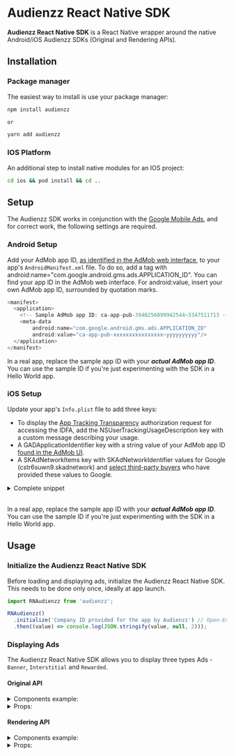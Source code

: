 # Audienzz React Native SDK

**Audienzz React Native SDK** is a React Native wrapper around the native Android/iOS Audienzz SDKs (Original and Rendering APIs).

## Installation

### Package manager

The easiest way to install is use your package manager:

```sh
npm install audienzz

or

yarn add audienzz
```

### IOS Platform

An additional step to install native modules for an IOS project:

```sh
cd ios && pod install && cd ..
```

## Setup

The Audienzz SDK works in conjunction with the [Google Mobile Ads](https://developers.google.com/admob), and for correct work, the following settings are required.

### Android Setup

Add your AdMob app ID, [as identified in the AdMob web interface](https://support.google.com/admob/answer/7356431), to your app's `AndroidManifest.xml` file. To do so, add a <meta-data> tag with android:name="com.google.android.gms.ads.APPLICATION_ID". You can find your app ID in the AdMob web interface. For android:value, insert your own AdMob app ID, surrounded by quotation marks.

```js
<manifest>
  <application>
    <!-- Sample AdMob app ID: ca-app-pub-3940256099942544~3347511713 -->
    <meta-data
        android:name="com.google.android.gms.ads.APPLICATION_ID"
        android:value="ca-app-pub-xxxxxxxxxxxxxxxx~yyyyyyyyyy"/>
  </application>
</manifest>
```

In a real app, replace the sample app ID with your **_*actual AdMob app ID*_**. You can use the sample ID if you're just experimenting with the SDK in a Hello World app.

### iOS Setup

Update your app's `Info.plist` file to add three keys:

- To display the [App Tracking Transparency](https://developers.google.com/admob/ios/privacy/strategies#request) authorization request for accessing the IDFA, add the NSUserTrackingUsageDescription key with a custom message describing your usage.
- A GADApplicationIdentifier key with a string value of your AdMob app ID [found in the AdMob UI](https://support.google.com/admob/answer/7356431).
- A SKAdNetworkItems key with SKAdNetworkIdentifier values for Google (cstr6suwn9.skadnetwork) and [select third-party buyers](https://developers.google.com/admob/ios/3p-skadnetworks) who have provided these values to Google.

<details>
  <summary>Complete snippet</summary>

```js
<key>NSUserTrackingUsageDescription</key>
<string>This identifier will be used to deliver personalized ads to you.</string>
<key>GADApplicationIdentifier</key>
<string>ca-app-pub-3940256099942544~1458002511</string>
<key>SKAdNetworkItems</key>
<array>
  <dict>
    <key>SKAdNetworkIdentifier</key>
    <string>cstr6suwn9.skadnetwork</string>
  </dict>
  <dict>
    <key>SKAdNetworkIdentifier</key>
    <string>4fzdc2evr5.skadnetwork</string>
  </dict>
  <dict>
    <key>SKAdNetworkIdentifier</key>
    <string>4pfyvq9l8r.skadnetwork</string>
  </dict>
  <dict>
    <key>SKAdNetworkIdentifier</key>
    <string>2fnua5tdw4.skadnetwork</string>
  </dict>
  <dict>
    <key>SKAdNetworkIdentifier</key>
    <string>ydx93a7ass.skadnetwork</string>
  </dict>
  <dict>
    <key>SKAdNetworkIdentifier</key>
    <string>5a6flpkh64.skadnetwork</string>
  </dict>
  <dict>
    <key>SKAdNetworkIdentifier</key>
    <string>p78axxw29g.skadnetwork</string>
  </dict>
  <dict>
    <key>SKAdNetworkIdentifier</key>
    <string>v72qych5uu.skadnetwork</string>
  </dict>
  <dict>
    <key>SKAdNetworkIdentifier</key>
    <string>ludvb6z3bs.skadnetwork</string>
  </dict>
  <dict>
    <key>SKAdNetworkIdentifier</key>
    <string>cp8zw746q7.skadnetwork</string>
  </dict>
  <dict>
    <key>SKAdNetworkIdentifier</key>
    <string>3sh42y64q3.skadnetwork</string>
  </dict>
  <dict>
    <key>SKAdNetworkIdentifier</key>
    <string>c6k4g5qg8m.skadnetwork</string>
  </dict>
  <dict>
    <key>SKAdNetworkIdentifier</key>
    <string>s39g8k73mm.skadnetwork</string>
  </dict>
  <dict>
    <key>SKAdNetworkIdentifier</key>
    <string>3qy4746246.skadnetwork</string>
  </dict>
  <dict>
    <key>SKAdNetworkIdentifier</key>
    <string>f38h382jlk.skadnetwork</string>
  </dict>
  <dict>
    <key>SKAdNetworkIdentifier</key>
    <string>hs6bdukanm.skadnetwork</string>
  </dict>
  <dict>
    <key>SKAdNetworkIdentifier</key>
    <string>v4nxqhlyqp.skadnetwork</string>
  </dict>
  <dict>
    <key>SKAdNetworkIdentifier</key>
    <string>wzmmz9fp6w.skadnetwork</string>
  </dict>
  <dict>
    <key>SKAdNetworkIdentifier</key>
    <string>yclnxrl5pm.skadnetwork</string>
  </dict>
  <dict>
    <key>SKAdNetworkIdentifier</key>
    <string>t38b2kh725.skadnetwork</string>
  </dict>
  <dict>
    <key>SKAdNetworkIdentifier</key>
    <string>7ug5zh24hu.skadnetwork</string>
  </dict>
  <dict>
    <key>SKAdNetworkIdentifier</key>
    <string>gta9lk7p23.skadnetwork</string>
  </dict>
  <dict>
    <key>SKAdNetworkIdentifier</key>
    <string>vutu7akeur.skadnetwork</string>
  </dict>
  <dict>
    <key>SKAdNetworkIdentifier</key>
    <string>y5ghdn5j9k.skadnetwork</string>
  </dict>
  <dict>
    <key>SKAdNetworkIdentifier</key>
    <string>n6fk4nfna4.skadnetwork</string>
  </dict>
  <dict>
    <key>SKAdNetworkIdentifier</key>
    <string>v9wttpbfk9.skadnetwork</string>
  </dict>
  <dict>
    <key>SKAdNetworkIdentifier</key>
    <string>n38lu8286q.skadnetwork</string>
  </dict>
  <dict>
    <key>SKAdNetworkIdentifier</key>
    <string>47vhws6wlr.skadnetwork</string>
  </dict>
  <dict>
    <key>SKAdNetworkIdentifier</key>
    <string>kbd757ywx3.skadnetwork</string>
  </dict>
  <dict>
    <key>SKAdNetworkIdentifier</key>
    <string>9t245vhmpl.skadnetwork</string>
  </dict>
  <dict>
    <key>SKAdNetworkIdentifier</key>
    <string>eh6m2bh4zr.skadnetwork</string>
  </dict>
  <dict>
    <key>SKAdNetworkIdentifier</key>
    <string>a2p9lx4jpn.skadnetwork</string>
  </dict>
  <dict>
    <key>SKAdNetworkIdentifier</key>
    <string>22mmun2rn5.skadnetwork</string>
  </dict>
  <dict>
    <key>SKAdNetworkIdentifier</key>
    <string>4468km3ulz.skadnetwork</string>
  </dict>
  <dict>
    <key>SKAdNetworkIdentifier</key>
    <string>2u9pt9hc89.skadnetwork</string>
  </dict>
  <dict>
    <key>SKAdNetworkIdentifier</key>
    <string>8s468mfl3y.skadnetwork</string>
  </dict>
  <dict>
    <key>SKAdNetworkIdentifier</key>
    <string>klf5c3l5u5.skadnetwork</string>
  </dict>
  <dict>
    <key>SKAdNetworkIdentifier</key>
    <string>ppxm28t8ap.skadnetwork</string>
  </dict>
  <dict>
    <key>SKAdNetworkIdentifier</key>
    <string>ecpz2srf59.skadnetwork</string>
  </dict>
  <dict>
    <key>SKAdNetworkIdentifier</key>
    <string>uw77j35x4d.skadnetwork</string>
  </dict>
  <dict>
    <key>SKAdNetworkIdentifier</key>
    <string>pwa73g5rt2.skadnetwork</string>
  </dict>
  <dict>
    <key>SKAdNetworkIdentifier</key>
    <string>mlmmfzh3r3.skadnetwork</string>
  </dict>
  <dict>
    <key>SKAdNetworkIdentifier</key>
    <string>578prtvx9j.skadnetwork</string>
  </dict>
  <dict>
    <key>SKAdNetworkIdentifier</key>
    <string>4dzt52r2t5.skadnetwork</string>
  </dict>
  <dict>
    <key>SKAdNetworkIdentifier</key>
    <string>e5fvkxwrpn.skadnetwork</string>
  </dict>
  <dict>
    <key>SKAdNetworkIdentifier</key>
    <string>8c4e2ghe7u.skadnetwork</string>
  </dict>
  <dict>
    <key>SKAdNetworkIdentifier</key>
    <string>zq492l623r.skadnetwork</string>
  </dict>
  <dict>
    <key>SKAdNetworkIdentifier</key>
    <string>3rd42ekr43.skadnetwork</string>
  </dict>
  <dict>
    <key>SKAdNetworkIdentifier</key>
    <string>3qcr597p9d.skadnetwork</string>
  </dict>
</array>
```

</details>

<br/>

In a real app, replace the sample app ID with your **_actual AdMob app ID_**. You can use the sample ID if you're just experimenting with the SDK in a Hello World app.

<!-- **NOTE**: Learn more about native -> [Android](https://developers.google.com/admob/android/quick-start) / [iOS](https://developers.google.com/admob/ios/quick-start) settings. -->

## Usage

### Initialize the Audienzz React Native SDK

Before loading and displaying ads, initialize the Audienzz React Native SDK. This needs to be done only once, ideally at app launch.

```js
import RNAudienzz from 'audienzz';

RNAudienzz()
  .initialize('Company ID provided for the app by Audienzz') // Open-Ended Question
  .then((value) => console.log(JSON.stringify(value, null, 2)));
```

### Displaying Ads

The Audienzz React Native SDK allows you to display three types Ads - `Banner`, `Interstitial` and `Rewarded`.

#### Original API

<details>
<summary><span>Components example:</span></summary>

```js
import React from 'react';
import {
  OriginalBanner,
  OriginalInterstitial,
  OriginalRewarded,
} from 'audienzz';

    const bannerRef = React.createRef<OriginalBanner>();

    const handleStopAutoRefresh = () => {
      if (bannerRef.current) {
      bannerRef.current.stopAutoRefresh();
      }
    };

    const handleResumeAutoRefresh = () => {
      if (bannerRef.current) {
      bannerRef.current.resumeAutoRefresh();
      }
    };


    <OriginalBanner
      ref={bannerRef}
      adUnitID="adUnitID"
      auConfigID="auConfigID"
      width={300}
      height={250}
      adFormats={['banner']}
      isLazyLoad={false}
      autoRefreshPeriodMillis={30000}
      keywords={['clothing', 'sport']}
      appContent={APP_CONTENT_FOR_BANNER}
      onAdLoaded={() => console.log('success')}
      onAdClicked={() => console.log('clicked')}
      onAdOpened={() => console.log('ad opened')}
      onAdClosed={() => console.log('ad closed')}
      onAdFailedToLoad={(error) =>console.log(`ERROR -> ${JSON.stringify(error, null, 2)}`)}
      isReserved
    />

   ...

    <OriginalInterstitial
      adUnitID="adUnitID"
      auConfigID="auConfigID"
      adFormats={['video']}
      isLazyLoad={false}
      keyword="mainKeyword"
      keywords={['clothing', 'sport']}
      appContent={APP_CONTENT_FOR_INTERSTITIAL}
      onAdLoaded={() => console.log('INTERSTITIAL success')}
      onAdFailedToLoad={(error) =>console.log(`INTERSTITIAL ERROR -> ${JSON.stringify(error, null, 2)}`)}
    />

   ...

    <OriginalRewarded
      adUnitID="adUnitID"
      auConfigID="auConfigID"
      onAdLoaded={() => console.log('REWARDED success')}
      onAdClosed={(event) => {
        console.log('REWARDED ad closed');
        console.log(`The user received -> ${JSON.stringify(event, null, 2)}`);
        }}
      onAdFailedToLoad={(error) => console.log(`REWARDED ERROR -> ${JSON.stringify(error, null, 2)}`)}
    />

```

</details>

<details>
 <summary><span>Props:</span></summary>

| Name                      | Description                                                                                                                                                                                                                                                                                                                                   | Required | Type                                                                                                                                                                                                                          | For the type Ad                                              |
| ------------------------- | --------------------------------------------------------------------------------------------------------------------------------------------------------------------------------------------------------------------------------------------------------------------------------------------------------------------------------------------- | :------: | ----------------------------------------------------------------------------------------------------------------------------------------------------------------------------------------------------------------------------- | ------------------------------------------------------------ |
| `adUnitID`                | An ID identifies your banner in the system. You should have a valid, active placement ID to monetize your app.                                                                                                                                                                                                                                | **YES**  | string                                                                                                                                                                                                                        | `OriginalBanner`, `OriginalInterstitial`, `OriginalRewarded` |
| `auConfigID`              | An ID of the Stored Impression on the Audienzz Server.                                                                                                                                                                                                                                                                                        | **YES**  | string                                                                                                                                                                                                                        | `OriginalBanner`, `OriginalInterstitial`, `OriginalRewarded` |
| `width`                   | The width of the ad unit which will be used in the bid request.                                                                                                                                                                                                                                                                               | **YES**  | number                                                                                                                                                                                                                        | `OriginalBanner`                                             |
| `height`                  | The height of the ad unit which will be used in the bid request.                                                                                                                                                                                                                                                                              | **YES**  | number                                                                                                                                                                                                                        | `OriginalBanner`                                             |
| `isLazyLoad`              | The property that controls when an ad request will be made (tracks the viewport). **Default:** `true`.                                                                                                                                                                                                                                        |    No    | boolean                                                                                                                                                                                                                       | `OriginalBanner`, `OriginalInterstitial`, `OriginalRewarded` |
| `pbAdSlot`                | PB Ad Slot is an identifier tied to the placement the ad will be delivered in. The use case for PB Ad Slot is to pass to exchange an ID they can use to tie to reporting systems or use for data science driven model building to match with impressions sourced from alternate integrations. A common ID to pass is the ad server slot name. |    No    | string                                                                                                                                                                                                                        | `OriginalBanner`, `OriginalInterstitial`, `OriginalRewarded` |
| `gpID`                    | The Global Placement ID (GPID) is a key that uniquely identifies a specific instance of an adunit.                                                                                                                                                                                                                                            |    No    | string                                                                                                                                                                                                                        | `OriginalBanner`, `OriginalInterstitial`, `OriginalRewarded` |
| `keyword`                 | This the context keyword for adunit context targeting. Inserts the given element in the set if it is not already present.                                                                                                                                                                                                                     |    No    | string                                                                                                                                                                                                                        | `OriginalBanner`, `OriginalInterstitial`, `OriginalRewarded` |
| `keywords`                | This the context keyword set for adunit context targeting. Adds the elements of the given set to the set.                                                                                                                                                                                                                                     |    No    | string[]                                                                                                                                                                                                                      | `OriginalBanner`, `OriginalInterstitial`, `OriginalRewarded` |
| `appContent`              | This the content for adunit, content, in which impression will appear.                                                                                                                                                                                                                                                                        |    No    | IAppContent                                                                                                                                                                                                                   | `OriginalBanner`, `OriginalInterstitial`, `OriginalRewarded` |
| `apiParameters`           | The property is dedicated to adding values for API Frameworks to a bid response according to the OpenRTB 2.5 spec. **Default:** `['MRAID_2']`.                                                                                                                                                                                                |    No    | Array<'MRAID_1' &#124; 'MRAID_2' &#124; 'MRAID_3' &#124; 'VPAID_1' &#124; 'VPAID_2' &#124; 'OMID_1' &#124; 'ORMMA'>                                                                                                           | `OriginalBanner`, `OriginalInterstitial`, `OriginalRewarded` |
| `videoProtocols`          | Array or enum of OpenRTB 2.5 supported Protocols. **Default:** `['VAST_2_0']`.                                                                                                                                                                                                                                                                |    No    | Array<'VAST_1_0' &#124; 'VAST_2_0' &#124; 'VAST_3_0' &#124; 'VAST_4_0' &#124; 'DAAST_1_0' &#124; 'VAST_1_0_Wrapped' &#124; 'VAST_2_0_Wrapped' &#124; 'VAST_3_0_Wrapped' &#124; 'VAST_4_0_Wrapped' &#124; 'DAAST_1_0_Wrapped'> | `OriginalBanner`, `OriginalInterstitial`, `OriginalRewarded` |
| `videoDuration`           | A property representing the OpenRTB 2.5 video ad duration in seconds. **Default:** `[5, 30]` // [min, max].                                                                                                                                                                                                                                   |    No    | [number, number]                                                                                                                                                                                                              | `OriginalBanner`, `OriginalInterstitial`, `OriginalRewarded` |
| `videoBitrate`            | The property representing the OpenRTB 2.5 bit rate in Kbps. **Default:** `[300, 1500]` // [min, max].                                                                                                                                                                                                                                         |    No    | [number, number]                                                                                                                                                                                                              | `OriginalBanner`, `OriginalInterstitial`, `OriginalRewarded` |
| `playbackMethod`          | Array of OpenRTB 2.5 playback methods. Only one method is typically used in practice. It is strongly advised to use only the first element of the array. **Default:** `['AutoPlaySoundOn']`.                                                                                                                                                  |    No    | Array<'AutoPlaySoundOn' &#124; 'AutoPlaySoundOff' &#124; 'ClickToPlay' &#124; 'MouseOver' &#124; 'EnterSoundOn' &#124; 'EnterSoundOff'>                                                                                       | `OriginalBanner`, `OriginalInterstitial`, `OriginalRewarded` |
| `adFormats`               | This ad unit formats for the current ad unit. **Default:** (Multiformat) `['banner', 'video']`.                                                                                                                                                                                                                                               |    No    | Array<'banner' &#124; 'video'>                                                                                                                                                                                                | `OriginalBanner`, `OriginalInterstitial`                     |
| `videoPlacement`          | OpenRTB 2.5 Placement Type for the auction. **Default:** `'inBanner'`.                                                                                                                                                                                                                                                                        |    No    | 'inBanner' &#124; 'inArticle' &#124; 'inFeed' &#124; 'interstitial'                                                                                                                                                           | `OriginalBanner`                                             |
| `isReserved`              | The property that can be used to determine how the banner will appear. With or without reserved space. _Note: May be useful if the ad will be used where there is a lot of static content._ **Default:** `false`.                                                                                                                             |    No    | boolean                                                                                                                                                                                                                       | `OriginalBanner`                                             |
| `autoRefreshPeriodMillis` | Number defining the refresh time in milliseconds. The value cannot be less than 30000ms. To stop or renew auto refresh, use the `stopAutoRefresh` and `resumeAutoRefresh` methods.                                                                                                                                                            |    No    | number                                                                                                                                                                                                                        | `OriginalBanner`                                             |
| `minSizesPercentage`      | Optional parameter to specify the minimum width/height percent an ad may occupy of a device’s screen. **Default:** `[80, 60]` // [width, height].                                                                                                                                                                                             |    No    | [number, number]                                                                                                                                                                                                              | `OriginalInterstitial`                                       |
| `onAdLoaded`              | A callback triggered when an ad is received.                                                                                                                                                                                                                                                                                                  |    No    | onAdLoaded?(): void                                                                                                                                                                                                           | `OriginalBanner`, `OriginalInterstitial`, `OriginalRewarded` |
| `onAdFailedToLoad`        | A callback triggered when an ad request failed.                                                                                                                                                                                                                                                                                               |    No    | onAdFailedToLoad?(error: {code: number, message: string}): void                                                                                                                                                               | `OriginalBanner`, `OriginalInterstitial`, `OriginalRewarded` |
| `onAdClicked`             | A callback triggered when a click is recorded for an ad.                                                                                                                                                                                                                                                                                      |    No    | onAdClicked?(): void                                                                                                                                                                                                          | `OriginalBanner`, `OriginalInterstitial`, `OriginalRewarded` |
| `onAdOpened`              | A callback triggered when an ad opens an overlay that covers the screen.                                                                                                                                                                                                                                                                      |    No    | onAdOpened?(): void                                                                                                                                                                                                           | `OriginalBanner`, `OriginalInterstitial`, `OriginalRewarded` |
| `onAdClosed`              | A callback triggered when the user is about to return to the app. **NOTE:** For `OriginalRewarded`, there is a parameter that contains information about the reward received when interacting with ads.                                                                                                                                       |    No    | onAdClosed?(): void &#124;&#124; onAdClosed?(reward: {type: string, amount: number}): void                                                                                                                                    | `OriginalBanner`, `OriginalInterstitial`, `OriginalRewarded` |

</details>

#### Rendering API

<details>
<summary><span>Components example:</span></summary>

```js
import React from 'react';
import {
  RenderingBanner,
  RenderingInterstitial,
  RenderingRewarded,
} from 'audienzz';

    <RenderingBanner
      adUnitID="adUnitID"
      auConfigID="auConfigID"
      width={300}
      height={250}
      adFormat="banner"
      isLazyLoad={false}
      keywords={['clothing', 'sport']}
      appContent={APP_CONTENT_FOR_BANNER}
      onAdLoaded={() => console.log('success')}
      onAdClicked={() => console.log('clicked')}
      onAdOpened={() => console.log('ad opened')}
      onAdClosed={() => console.log('ad closed')}
      onAdFailedToLoad={(error) =>console.log(`ERROR -> ${JSON.stringify(error, null, 2)}`)}
      isReserved
    />

   ...

    <RenderingInterstitial
      adUnitID="adUnitID"
      auConfigID="auConfigID"
      adFormat="video"
      keyword="mainKeyword"
      keywords={['clothing', 'sport']}
      appContent={APP_CONTENT_FOR_INTERSTITIAL}
      onAdLoaded={() => console.log('INTERSTITIAL success')}
      onAdFailedToLoad={(error) =>console.log(`INTERSTITIAL ERROR -> ${JSON.stringify(error, null, 2)}`)}
    />

   ...

    <RenderingRewarded
      adUnitID="adUnitID"
      auConfigID="auConfigID"
      onAdLoaded={() => console.log('REWARDED success')}
      onAdClosed={() => {
        console.log('REWARDED ad closed');
        console.log('The user can receive reward (own implementation) -> 💰');
        }}
      onAdFailedToLoad={(error) => console.log(`REWARDED ERROR -> ${JSON.stringify(error, null, 2)}`)}
    />

```

</details>

<details>
 <summary><span>Props:</span></summary>

| Name                 | Description                                                                                                                                                                                                                                                                                                                                   | Required | Type                                                            | For the type Ad                                                 |
| -------------------- | --------------------------------------------------------------------------------------------------------------------------------------------------------------------------------------------------------------------------------------------------------------------------------------------------------------------------------------------- | :------: | --------------------------------------------------------------- | --------------------------------------------------------------- |
| `adUnitID`           | An ID identifies your banner in the system. You should have a valid, active placement ID to monetize your app.                                                                                                                                                                                                                                | **YES**  | string                                                          | `RenderingBanner`, `RenderingInterstitial`, `RenderingRewarded` |
| `auConfigID`         | An ID of the Stored Impression on the Audienzz Server.                                                                                                                                                                                                                                                                                        | **YES**  | string                                                          | `RenderingBanner`, `RenderingInterstitial`, `RenderingRewarded` |
| `width`              | The width of the ad unit which will be used in the bid request.                                                                                                                                                                                                                                                                               | **YES**  | number                                                          | `RenderingBanner`                                               |
| `height`             | The height of the ad unit which will be used in the bid request.                                                                                                                                                                                                                                                                              | **YES**  | number                                                          | `RenderingBanner`                                               |
| `adFormat`           | This ad unit format for the current ad unit.                                                                                                                                                                                                                                                                                                  | **YES**  | 'banner' &#124; 'video'                                         | `RenderingBanner`, `RenderingInterstitial`                      |
| `isLazyLoad`         | The property that controls when an ad request will be made (tracks the viewport). **Default:** `true`.                                                                                                                                                                                                                                        |    No    | boolean                                                         | `RenderingBanner`, `RenderingInterstitial`, `RenderingRewarded` |
| `pbAdSlot`           | PB Ad Slot is an identifier tied to the placement the ad will be delivered in. The use case for PB Ad Slot is to pass to exchange an ID they can use to tie to reporting systems or use for data science driven model building to match with impressions sourced from alternate integrations. A common ID to pass is the ad server slot name. |    No    | string                                                          | `RenderingBanner`, `RenderingInterstitial`, `RenderingRewarded` |
| `gpID`               | The Global Placement ID (GPID) is a key that uniquely identifies a specific instance of an adunit.                                                                                                                                                                                                                                            |    No    | string                                                          | `RenderingBanner`, `RenderingInterstitial`, `RenderingRewarded` |
| `keyword`            | This the context keyword for adunit context targeting. Inserts the given element in the set if it is not already present.                                                                                                                                                                                                                     |    No    | string                                                          | `RenderingBanner`, `RenderingInterstitial`, `RenderingRewarded` |
| `keywords`           | This the context keyword set for adunit context targeting. Adds the elements of the given set to the set.                                                                                                                                                                                                                                     |    No    | string[]                                                        | `RenderingBanner`, `RenderingInterstitial`, `RenderingRewarded` |
| `appContent`         | This the content for adunit, content, in which impression will appear.                                                                                                                                                                                                                                                                        |    No    | IAppContent                                                     | `RenderingBanner`, `RenderingInterstitial`, `RenderingRewarded` |
| `isReserved`         | The property that can be used to determine how the banner will appear. With or without reserved space. _Note: May be useful if the ad will be used where there is a lot of static content._ **Default:** `false`.                                                                                                                             |    No    | boolean                                                         | `RenderingBanner`                                               |
| `skipDelay`          | Sets delay in seconds to show close button. **Default:** `13`.                                                                                                                                                                                                                                                                                |    No    | number                                                          | `RenderingInterstitial`                                         |
| `minSizesPercentage` | Optional parameter to specify the minimum width/height percent an ad may occupy of a device’s screen. **Default:** `[80, 60]` // [width, height].                                                                                                                                                                                             |    No    | [number, number]                                                | `RenderingInterstitial`, `RenderingRewarded`                    |
| `onAdLoaded`         | A callback triggered when an ad is received.                                                                                                                                                                                                                                                                                                  |    No    | onAdLoaded?(): void                                             | `RenderingBanner`, `RenderingInterstitial`, `RenderingRewarded` |
| `onAdFailedToLoad`   | A callback triggered when an ad request failed.                                                                                                                                                                                                                                                                                               |    No    | onAdFailedToLoad?(error: {code: number, message: string}): void | `RenderingBanner`, `RenderingInterstitial`, `RenderingRewarded` |
| `onAdClicked`        | A callback triggered when a click is recorded for an ad.                                                                                                                                                                                                                                                                                      |    No    | onAdClicked?(): void                                            | `RenderingBanner`, `RenderingInterstitial`, `RenderingRewarded` |
| `onAdOpened`         | A callback triggered when an ad opens an overlay that covers the screen.                                                                                                                                                                                                                                                                      |    No    | onAdOpened?(): void                                             | `RenderingBanner`, `RenderingInterstitial`, `RenderingRewarded` |
| `onAdClosed`         | A callback triggered when the user is about to return to the app.                                                                                                                                                                                                                                                                             |    No    | onAdClosed?(): void                                             | `RenderingBanner`, `RenderingInterstitial`, `RenderingRewarded` |

</details>
